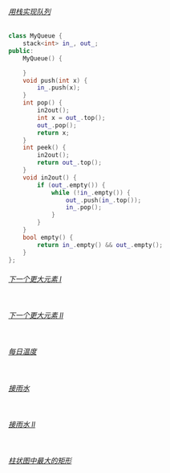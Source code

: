 ###### [用栈实现队列](https://leetcode-cn.com/problems/implement-queue-using-stacks/)

```c++
class MyQueue {
    stack<int> in_, out_;
public:
    MyQueue() {

    }
    void push(int x) {
        in_.push(x);
    }
    int pop() {
        in2out();
        int x = out_.top();
        out_.pop();
        return x;
    }
    int peek() {
        in2out();
        return out_.top();
    }
    void in2out() {
        if (out_.empty()) {
            while (!in_.empty()) {
                out_.push(in_.top());
                in_.pop();
            }
        }
    }
    bool empty() {
        return in_.empty() && out_.empty();
    }
};
```

###### [下一个更大元素 I](https://leetcode-cn.com/problems/next-greater-element-i/)

```c++

```

###### [下一个更大元素 II](https://leetcode-cn.com/problems/next-greater-element-ii/)

```c++

```

###### [每日温度](https://leetcode-cn.com/problems/daily-temperatures/)

```c++

```

###### [接雨水](https://leetcode-cn.com/problems/trapping-rain-water/)

```c++

```

###### [接雨水 II](https://leetcode-cn.com/problems/trapping-rain-water-ii/)

```c++

```

###### [柱状图中最大的矩形](https://leetcode-cn.com/problems/largest-rectangle-in-histogram/)

```c++

```


